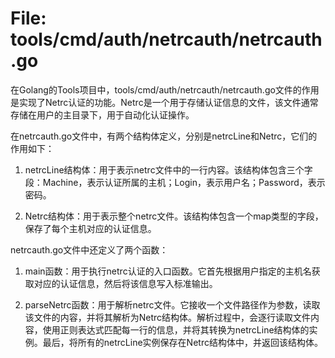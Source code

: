 # File: tools/cmd/auth/netrcauth/netrcauth.go

在Golang的Tools项目中，tools/cmd/auth/netrcauth/netrcauth.go文件的作用是实现了Netrc认证的功能。Netrc是一个用于存储认证信息的文件，该文件通常存储在用户的主目录下，用于自动化认证操作。

在netrcauth.go文件中，有两个结构体定义，分别是netrcLine和Netrc，它们的作用如下：

1. netrcLine结构体：用于表示netrc文件中的一行内容。该结构体包含三个字段：Machine，表示认证所属的主机；Login，表示用户名；Password，表示密码。

2. Netrc结构体：用于表示整个netrc文件。该结构体包含一个map类型的字段，保存了每个主机对应的认证信息。

netrcauth.go文件中还定义了两个函数：

1. main函数：用于执行netrc认证的入口函数。它首先根据用户指定的主机名获取对应的认证信息，然后将该信息写入标准输出。

2. parseNetrc函数：用于解析netrc文件。它接收一个文件路径作为参数，读取该文件的内容，并将其解析为Netrc结构体。解析过程中，会逐行读取文件内容，使用正则表达式匹配每一行的信息，并将其转换为netrcLine结构体的实例。最后，将所有的netrcLine实例保存在Netrc结构体中，并返回该结构体。

